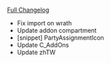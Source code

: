 [Full Changelog](https://github.com/enderneko/Cell/compare/r165-release...05df7f4815c781986423f82bc9c930b12989b52c)

- Fix import on wrath
- Update addon compartment
- [snippet] PartyAssignmentIcon
- Update C_AddOns
- Update zhTW
